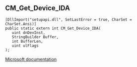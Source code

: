 ## CM_Get_Device_IDA

```
[DllImport("setupapi.dll", SetLastError = true, CharSet = CharSet.Ansi)]
public static extern int CM_Get_Device_IDA(
   uint dnDevInst,
   StringBuilder Buffer,
   int BufferLen,
   uint ulFlags
);
```

[Microsoft documentation](https://docs.microsoft.com/en-us/windows/win32/api/cfgmgr32/nf-cfgmgr32-cm_get_device_ida)
